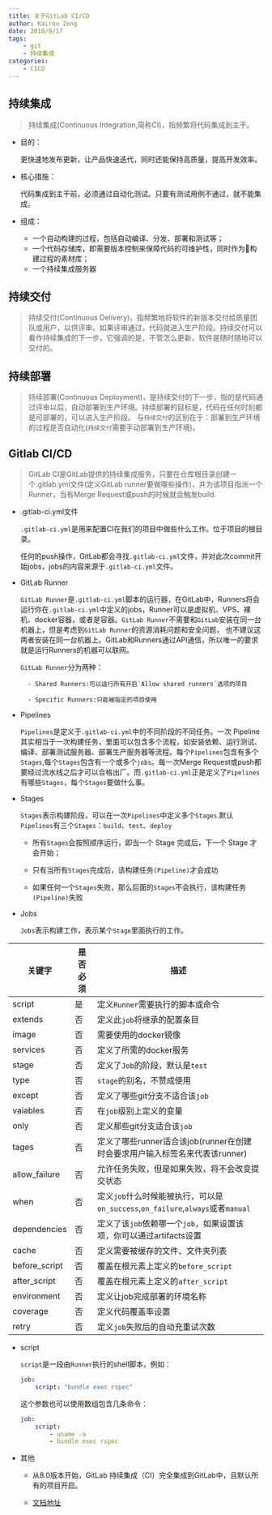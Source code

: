 ```yaml
---
title: 关于GitLab CI/CD
author: Kairou Zeng
date: 2018/9/17
tags: 
    - git
    - 持续集成
categories:
    - CICD
---
```


## 持续集成

> 持续集成(Continuous Integration,简称CI)，指频繁将代码集成到主干。

- 目的：

    更快速地发布更新，让产品快速迭代，同时还能保持高质量，提高开发效率。

- 核心措施：

    代码集成到主干前，必须通过自动化测试。只要有测试用例不通过，就不能集成。

- 组成：

    - 一个自动构建的过程，包括自动编译、分发、部署和测试等；
    - 一个代码存储库，即需要版本控制来保障代码的可维护性，同时作为构建过程的素材库；
    - 一个持续集成服务器

## 持续交付

> 持续交付(Continuous Delivery)，指频繁地将软件的新版本交付给质量团队或用户，以供评审。如果评审通过，代码就进入生产阶段。持续交付可以看作持续集成的下一步。它强调的是，不管怎么更新，软件是随时随地可以交付的。

## 持续部署

> 持续部署(Continuous Deployment)，是持续交付的下一步，指的是代码通过评审以后，自动部署到生产环境。持续部署的目标是，代码在任何时刻都是可部署的，可以进入生产阶段。
> 与`持续交付`的区别在于：部署到生产环境的过程是否自动化(`持续交付`需要手动部署到生产环境)。

## Gitlab CI/CD

> GitLab CI是GitLab提供的持续集成服务，只要在仓库根目录创建一个.gitlab.yml文件(定义GitLab runner要做哪些操作)，并为该项目指派一个Runner，当有Merge Request或push的时候就会触发build.

- .gitlab-ci.yml文件

    `.gitlab-ci.yml`是用来配置CI在我们的项目中做些什么工作。位于项目的根目录。

    任何的push操作，GitLab都会寻找`.gitlab-ci.yml`文件，并对此次commit开始jobs，jobs的内容来源于`.gitlab-ci.yml`文件。

- GitLab  Runner 

    `GitLab Runner`是`.gitlab-ci.yml`脚本的运行器，在GitLab中，Runners将会运行你在`.gitlab-ci.yml`中定义的jobs，Runner可以是虚拟机、VPS、裸机、docker容器，或者是容器。`GitLab Runner`不需要和`GitLab`安装在同一台机器上，但是考虑到`GitLab Runner`的资源消耗问题和安全问题， 也不建议这两者安装在同一台机器上。GitLab和Runners通过API通信，所以唯一的要求就是运行Runners的机器可以联网。

    `GitLab Runner`分为两种：

        - Shared Runners:可以运行所有开启`Allow shared runners`选项的项目
        
        - Specific Runners:只能被指定的项目使用

- Pipelines

    `Pipelines`是定义于`.gitlab-ci.yml`中的不同阶段的不同任务。一次 Pipeline 其实相当于一次构建任务，里面可以包含多个流程，如安装依赖、运行测试、编译、部署测试服务器、部署生产服务器等流程。每个`Pipelines`包含有多个`Stages`,每个`Stages`包含有一个或多个`jobs`。每一次Merge Request或push都要经过流水线之后才可以合格出厂。而`.gitlab-ci.yml`正是定义了`Pipelines`有哪些`Stages`，每个`Stages`要做什么事。

- Stages

    `Stages`表示构建阶段，可以在一次`Pipelines`中定义多个`Stages`.默认`Pipelines`有三个`Stages`：`build`、`test`、`deploy`

    - 所有`Stages`会按照顺序运行，即当一个 Stage 完成后，下一个 Stage 才会开始；

    - 只有当所有`Stages`完成后，该构建任务`(Pipeline)`才会成功

    - 如果任何一个`Stages`失败，那么后面的`Stages`不会执行，该构建任务`(Pipeline)`失败

- Jobs

    `Jobs`表示构建工作，表示某个`Stage`里面执行的工作。

| 关键字 | 是否必须 | 描述 |
| --- | --- | --- |
| script | 是 | 定义`Runner`需要执行的脚本或命令 |
| extends | 否 | 定义此`job`将继承的配置条目 |
| image | 否 | 需要使用的docker镜像 |
| services | 否 | 定义了所需的docker服务 |
| stage | 否 | 定义了`Job`的阶段，默认是`test` |
| type | 否 | `stage`的别名，不赞成使用 |
| except | 否 | 定义了哪些git分支不适合该`job` |
| vaiables | 否 | 在`job`级别上定义的变量 |
| only | 否 | 定义那些git分支适合该`job` |
| tages | 否 | 定义了哪些runner适合该job(runner在创建时会要求用户输入标签名来代表该runner) |
| allow_failure | 否 | 允许任务失败，但是如果失败，将不会改变提交状态 |
| when | 否 | 定义`job`什么时候能被执行，可以是`on_success`,`on_failure`,`always`或者`manual` |
| dependencies | 否 | 定义了该`job`依赖哪一个`job`，如果设置该项，你可以通过artifacts设置 |
| cache | 否 | 定义需要被缓存的文件、文件夹列表 |
| before_script | 否 | 覆盖在根元素上定义的`before_script` |
| after_script | 否 | 覆盖在根元素上定义的`after_script` |
| environment | 否 | 定义让job完成部署的环境名称 |
| coverage | 否 | 定义代码覆盖率设置 |
| retry | 否 | 定义`job`失败后的自动充重试次数 |


- script

    `script`是一段由`Runner`执行的shell脚本，例如：
    
    ```YAML
    job:
        script: "bundle exec rspec"
    ```
    
    这个参数也可以使用数组包含几条命令：
    
    ```YAML
    job:
        script:
            - uname -a
            - bundle exec rspec
    ```

- 其他

    - 从8.0版本开始，GitLab 持续集成（CI）完全集成到GitLab中，且默认所有的项目开启。

    - [文档地址](https://docs.gitlab.com/ee/ci/quick_start/README.html)

